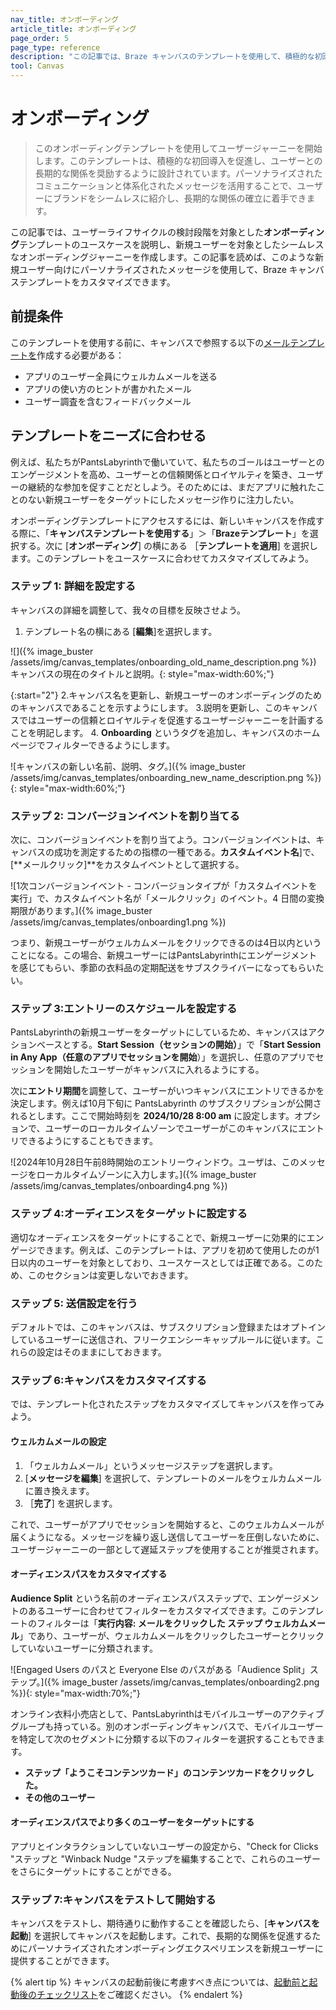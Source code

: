 ```yaml
---
nav_title: オンボーディング
article_title: オンボーディング
page_order: 5
page_type: reference
description: "この記事では、Braze キャンバスのテンプレートを使用して、積極的な初回導入を推進し、ユーザーとの長期的な関係を促進するオンボーディングジャーニーを作成する方法を説明します。"
tool: Canvas
---
```


# オンボーディング

> このオンボーディングテンプレートを使用してユーザージャーニーを開始します。このテンプレートは、積極的な初回導入を促進し、ユーザーとの長期的な関係を奨励するように設計されています。パーソナライズされたコミュニケーションと体系化されたメッセージを活用することで、ユーザーにブランドをシームレスに紹介し、長期的な関係の確立に着手できます。

この記事では、ユーザーライフサイクルの検討段階を対象とした**オンボーディング**テンプレートのユースケースを説明し、新規ユーザーを対象としたシームレスなオンボーディングジャーニーを作成します。この記事を読めば、このような新規ユーザー向けにパーソナライズされたメッセージを使用して、Braze キャンバステンプレートをカスタマイズできます。

## 前提条件

このテンプレートを使用する前に、キャンバスで参照する以下の[メールテンプレートを]({{site.baseurl}}/user_guide/message_building_by_channel/email/templates/email_template)作成する必要がある：

- アプリのユーザー全員にウェルカムメールを送る
- アプリの使い方のヒントが書かれたメール
- ユーザー調査を含むフィードバックメール

## テンプレートをニーズに合わせる

例えば、私たちがPantsLabyrinthで働いていて、私たちのゴールはユーザーとのエンゲージメントを高め、ユーザーとの信頼関係とロイヤルティを築き、ユーザーの継続的な参加を促すことだとしよう。そのためには、まだアプリに触れたことのない新規ユーザーをターゲットにしたメッセージ作りに注力したい。

オンボーディングテンプレートにアクセスするには、新しいキャンバスを作成する際に、「**キャンバステンプレートを使用する**」＞「**Brazeテンプレート**」を選択する。次に [**オンボーディング**] の横にある ［**テンプレートを適用**] を選択します。このテンプレートをユースケースに合わせてカスタマイズしてみよう。

### ステップ 1: 詳細を設定する

キャンバスの詳細を調整して、我々の目標を反映させよう。

1. テンプレート名の横にある [**編集**]を選択します。

![]({% image_buster /assets/img/canvas_templates/onboarding_old_name_description.png %}) キャンバスの現在のタイトルと説明。{: style="max-width:60%;"}

{:start="2"}
2\.キャンバス名を更新し、新規ユーザーのオンボーディングのためのキャンバスであることを示すようにします。
3\.説明を更新し、このキャンバスではユーザーの信頼とロイヤルティを促進するユーザージャーニーを計画することを明記します。
4. **Onboarding** というタグを追加し、キャンバスのホームページでフィルターできるようにします。

![キャンバスの新しい名前、説明、タグ。]({% image_buster /assets/img/canvas_templates/onboarding_new_name_description.png %}){: style="max-width:60%;"}

### ステップ 2: コンバージョンイベントを割り当てる

次に、コンバージョンイベントを割り当てよう。コンバージョンイベントは、キャンバスの成功を測定するための指標の一種である。**カスタムイベント名**]で、[**メールクリック]**をカスタムイベントとして選択する。

![1次コンバージョンイベント - コンバージョンタイプが「カスタムイベントを実行」で、カスタムイベント名が「メールクリック」のイベント。4 日間の変換期限があります。]({% image_buster /assets/img/canvas_templates/onboarding1.png %})

つまり、新規ユーザーがウェルカムメールをクリックできるのは4日以内ということになる。この場合、新規ユーザーにはPantsLabyrinthにエンゲージメントを感じてもらい、季節の衣料品の定期配送をサブスクライバーになってもらいたい。

### ステップ 3:エントリーのスケジュールを設定する

PantsLabyrinthの新規ユーザーをターゲットにしているため、キャンバスはアクションベースとする。**Start Session（セッションの開始）**」で「**Start Session in Any App（任意のアプリでセッションを開始**）」を選択し、任意のアプリでセッションを開始したユーザーがキャンバスに入れるようにする。

次に**エントリ期間**を調整して、ユーザーがいつキャンバスにエントリできるかを決定します。例えば10月下旬に PantsLabyrinth のサブスクリプションが公開されるとします。ここで開始時刻を **2024/10/28 8:00 am** に設定します。オプションで、ユーザーのローカルタイムゾーンでユーザーがこのキャンバスにエントリできるようにすることもできます。

![2024年10月28日午前8時開始のエントリーウィンドウ。ユーザは、このメッセージをローカルタイムゾーンに入力します。]({% image_buster /assets/img/canvas_templates/onboarding4.png %})

### ステップ 4:オーディエンスをターゲットに設定する

適切なオーディエンスをターゲットにすることで、新規ユーザーに効果的にエンゲージできます。例えば、このテンプレートは、アプリを初めて使用したのが1日以内のユーザーを対象としており、ユースケースとしては正確である。このため、このセクションは変更しないでおきます。

### ステップ 5: 送信設定を行う

デフォルトでは、このキャンバスは、サブスクリプション登録またはオプトインしているユーザーに送信され、フリークエンシーキャップルールに従います。これらの設定はそのままにしておきます。

### ステップ 6:キャンバスをカスタマイズする

では、テンプレート化されたステップをカスタマイズしてキャンバスを作ってみよう。

#### ウェルカムメールの設定

1. 「ウェルカムメール」というメッセージステップを選択します。
2. [**メッセージを編集**] を選択して、テンプレートのメールをウェルカムメールに置き換えます。
3. ［**完了**] を選択します。

これで、ユーザーがアプリでセッションを開始すると、このウェルカムメールが届くようになる。メッセージを繰り返し送信してユーザーを圧倒しないために、ユーザージャーニーの一部として遅延ステップを使用することが推奨されます。

#### オーディエンスパスをカスタマイズする

**Audience Split** という名前のオーディエンスパスステップで、エンゲージメントのあるユーザーに合わせてフィルターをカスタマイズできます。このテンプレートのフィルターは「**実行内容: メールをクリックした ステップ ウェルカムメール**」であり、ユーザーが、ウェルカムメールをクリックしたユーザーとクリックしていないユーザーに分類されます。

![Engaged Users のパスと Everyone Else のパスがある「Audience Split」ステップ。]({% image_buster /assets/img/canvas_templates/onboarding2.png %}){: style="max-width:70%;"}

オンライン衣料小売店として、PantsLabyrinthはモバイルユーザーのアクティブグループも持っている。別のオンボーディングキャンバスで、モバイルユーザーを特定して次のセグメントに分類する以下のフィルターを選択することもできます。

- **ステップ「ようこそコンテンツカード」のコンテンツカードをクリックした。**
- **その他のユーザー**

#### オーディエンスパスでより多くのユーザーをターゲットにする

アプリとインタラクションしていないユーザーの設定から、"Check for Clicks "ステップと "Winback Nudge "ステップを編集することで、これらのユーザーをさらにターゲットにすることができる。

### ステップ 7:キャンバスをテストして開始する

キャンバスをテストし、期待通りに動作することを確認したら、[**キャンバスを起動**] を選択してキャンバスを起動します。これで、長期的な関係を促進するためにパーソナライズされたオンボーディングエクスペリエンスを新規ユーザーに提供することができます。

{% alert tip %}
キャンバスの起動前後に考慮すべき点については、[起動前と起動後のチェックリスト]({{site.baseurl}}/user_guide/engagement_tools/canvas/ideas_and_strategies/pre_post_launch_checklist/#things-to-consider-before-launch)をご確認ください。
{% endalert %}

